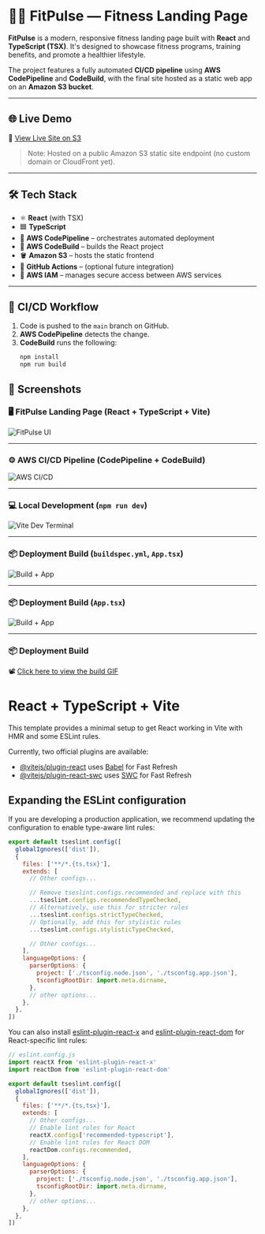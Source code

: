 # 🏋️‍♂️ FitPulse — Fitness Landing Page

**FitPulse** is a modern, responsive fitness landing page built with **React** and **TypeScript (TSX)**. It's designed to showcase fitness programs, training benefits, and promote a healthier lifestyle.

The project features a fully automated **CI/CD pipeline** using **AWS CodePipeline** and **CodeBuild**, with the final site hosted as a static web app on an **Amazon S3 bucket**.

---

## 🌐 Live Demo

🔗 [View Live Site on S3](https://fitpulse-web-bucket.s3-website-us-east-1.amazonaws.com)

> Note: Hosted on a public Amazon S3 static site endpoint (no custom domain or CloudFront yet).

---

## 🛠️ Tech Stack

- ⚛️ **React** (with TSX)
- 🟦 **TypeScript**
- 🎯 **AWS CodePipeline** – orchestrates automated deployment
- 🧱 **AWS CodeBuild** – builds the React project
- 🪣 **Amazon S3** – hosts the static frontend
- 🔐 **GitHub Actions** – (optional future integration)
- 🧩 **AWS IAM** – manages secure access between AWS services

---

## 🔄 CI/CD Workflow

1. Code is pushed to the `main` branch on GitHub.  
2. **AWS CodePipeline** detects the change.  
3. **CodeBuild** runs the following:  
   ```bash
   npm install
   npm run build

## 📸 Screenshots

### 🖥️ FitPulse Landing Page (React + TypeScript + Vite)
![FitPulse UI](docs/fitpulse-ui2.png)

---

### ⚙️ AWS CI/CD Pipeline (CodePipeline + CodeBuild)
![AWS CI/CD](docs/aws-cicd.png)

---

### 💻 Local Development (`npm run dev`)
![Vite Dev Terminal](docs/docsdev-terminal.png)

---

### 📦 Deployment Build (`buildspec.yml`, `App.tsx`)
![Build + App](docs/buildspec-terminal.png)

---

### 📦 Deployment Build (`App.tsx`)
![Build + App](docs/app.tsx-terminal.png)

---

### 📦 Deployment Build 
📽️ [Click here to view the build GIF](docs/build-preview.gif)


# React + TypeScript + Vite

This template provides a minimal setup to get React working in Vite with HMR and some ESLint rules.

Currently, two official plugins are available:

- [@vitejs/plugin-react](https://github.com/vitejs/vite-plugin-react/blob/main/packages/plugin-react) uses [Babel](https://babeljs.io/) for Fast Refresh
- [@vitejs/plugin-react-swc](https://github.com/vitejs/vite-plugin-react/blob/main/packages/plugin-react-swc) uses [SWC](https://swc.rs/) for Fast Refresh

## Expanding the ESLint configuration

If you are developing a production application, we recommend updating the configuration to enable type-aware lint rules:

```js
export default tseslint.config([
  globalIgnores(['dist']),
  {
    files: ['**/*.{ts,tsx}'],
    extends: [
      // Other configs...

      // Remove tseslint.configs.recommended and replace with this
      ...tseslint.configs.recommendedTypeChecked,
      // Alternatively, use this for stricter rules
      ...tseslint.configs.strictTypeChecked,
      // Optionally, add this for stylistic rules
      ...tseslint.configs.stylisticTypeChecked,

      // Other configs...
    ],
    languageOptions: {
      parserOptions: {
        project: ['./tsconfig.node.json', './tsconfig.app.json'],
        tsconfigRootDir: import.meta.dirname,
      },
      // other options...
    },
  },
])
```

You can also install [eslint-plugin-react-x](https://github.com/Rel1cx/eslint-react/tree/main/packages/plugins/eslint-plugin-react-x) and [eslint-plugin-react-dom](https://github.com/Rel1cx/eslint-react/tree/main/packages/plugins/eslint-plugin-react-dom) for React-specific lint rules:

```js
// eslint.config.js
import reactX from 'eslint-plugin-react-x'
import reactDom from 'eslint-plugin-react-dom'

export default tseslint.config([
  globalIgnores(['dist']),
  {
    files: ['**/*.{ts,tsx}'],
    extends: [
      // Other configs...
      // Enable lint rules for React
      reactX.configs['recommended-typescript'],
      // Enable lint rules for React DOM
      reactDom.configs.recommended,
    ],
    languageOptions: {
      parserOptions: {
        project: ['./tsconfig.node.json', './tsconfig.app.json'],
        tsconfigRootDir: import.meta.dirname,
      },
      // other options...
    },
  },
])
```
